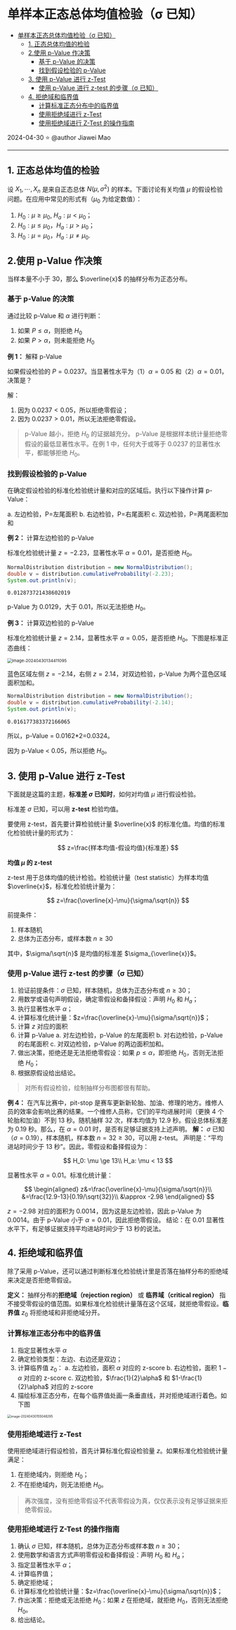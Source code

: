 # 单样本正态总体均值检验（σ 已知）

- [单样本正态总体均值检验（σ 已知）](#单样本正态总体均值检验σ-已知)
  - [1. 正态总体均值的检验](#1-正态总体均值的检验)
  - [2.使用 p-Value 作决策](#2使用-p-value-作决策)
    - [基于 p-Value 的决策](#基于-p-value-的决策)
    - [找到假设检验的 p-Value](#找到假设检验的-p-value)
  - [3. 使用 p-Value 进行 z-Test](#3-使用-p-value-进行-z-test)
    - [使用 p-Value 进行 z-test 的步骤（σ 已知）](#使用-p-value-进行-z-test-的步骤σ-已知)
  - [4. 拒绝域和临界值](#4-拒绝域和临界值)
    - [计算标准正态分布中的临界值](#计算标准正态分布中的临界值)
    - [使用拒绝域进行 z-Test](#使用拒绝域进行-z-test)
    - [使用拒绝域进行 Z-Test 的操作指南](#使用拒绝域进行-z-test-的操作指南)

2024-04-30 ⭐
@author Jiawei Mao
***
## 1. 正态总体均值的检验 

设 $X_1,\cdots,X_n$ 是来自正态总体 $N(\mu,\sigma^2)$ 的样本。下面讨论有关均值 $\mu$ 的假设检验问题。在应用中常见的形式有（$\mu_0$ 为给定数值）：

1. $H_0: \mu\ge \mu_0$, $H_a: \mu < \mu_0$；
2. $H_0: \mu \le \mu_0$，$H_a: \mu > \mu_0$；
3. $H_0: \mu=\mu_0$，$H_a: \mu\ne \mu_0$.

## 2.使用 p-Value 作决策

当样本量不小于 30，那么 $\overline{x}$ 的抽样分布为正态分布。

### 基于 p-Value 的决策

通过比较 p-Value 和 $\alpha$ 进行判断：

1. 如果 $P\le \alpha$，则拒绝 $H_0$
2. 如果 $P>\alpha$，则未能拒绝 $H_0$

**例 1：** 解释 p-Value

如果假设检验的 $P=0.0237$。当显著性水平为（1）$\alpha=0.05$ 和（2）$\alpha=0.01$，决策是？

解：
1. 因为 $0.0237 < 0.05$，所以拒绝零假设；
2. 因为 $0.0237 > 0.01$，所以无法拒绝零假设。

> p-Value 越小，拒绝 $H_0$ 的证据越充分。
> p-Value 是根据样本统计量拒绝零假设的最低显著性水平。在例 1 中，任何大于或等于 0.0237 的显著性水平，都能够拒绝 $H_0$。

### 找到假设检验的 p-Value

在确定假设检验的标准化检验统计量和对应的区域后。执行以下操作计算 p-Value：

a. 左边检验，P=左尾面积
b. 右边检验，P=右尾面积
c. 双边检验，P=两尾面积加和

**例 2：** 计算左边检验的 p-Value

标准化检验统计量 $z=-2.23$，显著性水平 $\alpha=0.01$，是否拒绝 $H_0$。

```java
NormalDistribution distribution = new NormalDistribution();
double v = distribution.cumulativeProbability(-2.23);
System.out.println(v);
```

```
0.012873721438602019
```

p-Value 为 0.0129，大于 0.01，所以无法拒绝 $H_0$。

**例 3：** 计算双边检验的 p-Value

标准化检验统计量 $z=2.14$，显著性水平 $\alpha=0.05$，是否拒绝 $H_0$。下图是标准正态曲线：

<img src="./images/image-20240430134411095.png" alt="image-20240430134411095" style="zoom:67%;" />

蓝色区域左侧 $z=-2.14$，右侧 $z=2.14$，对双边检验，p-Value 为两个蓝色区域面积加和。

```java
NormalDistribution distribution = new NormalDistribution();
double v = distribution.cumulativeProbability(-2.14);
System.out.println(v);
```

```
0.016177383372166065
```

所以，p-Value = 0.0162*2=0.0324。

因为 p-Value < 0.05，所以拒绝 $H_0$。

## 3. 使用 p-Value 进行 z-Test

下面就是这篇的主题，**标准差 $\sigma$ 已知时**，如何对均值 $\mu$ 进行假设检验。

标准差 $\sigma$ 已知，可以用 **z-test** 检验均值。

要使用 z-test，首先要计算检验统计量 $\overline{x}$ 的标准化值。均值的标准化检验统计量的形式为：

$$
z=\frac{样本均值-假设均值}{标准差}
$$

**均值 $\mu$ 的 z-test**

z-test 用于总体均值的统计检验。检验统计量（test statistic）为样本均值 $\overline{x}$，标准化检验统计量为：

$$
z=\frac{\overline{x}-\mu}{\sigma/\sqrt{n}}
$$

前提条件：

1. 样本随机
2. 总体为正态分布，或样本数 $n\ge 30$

其中，$\sigma/\sqrt{n}$ 是均值的标准差 $\sigma_{\overline{x}}$。

### 使用 p-Value 进行 z-test 的步骤（σ 已知）

1. 验证前提条件：$\sigma$ 已知，样本随机，总体为正态分布或 $n\ge 30$；
2. 用数学或语句声明假设，确定零假设和备择假设：声明 $H_0$ 和 $H_a$；
3. 执行显著性水平 $\alpha$；
4. 计算标准化统计量：$z=\frac{\overline{x}-\mu}{\sigma/\sqrt{n}}$；
5. 计算 $z$ 对应的面积
6. 计算 p-Value
    a. 对左边检验，p-Value 的左尾面积
    b. 对右边检验，p-Value 的右尾面积
    c. 对双边检验，p-Value 的两边面积加和。
7. 做出决策，拒绝还是无法拒绝零假设：如果 $p\le \alpha$，即拒绝 $H_0$，否则无法拒绝 $H_0$；
8. 根据原假设给出结论。

> 对所有假设检验，绘制抽样分布图都很有帮助。

**例 4：** 在汽车比赛中，pit-stop 是赛车更新新轮胎、加油、修理的地方。维修人员的效率会影响比赛的结果。一个维修人员称，它们的平均进展时间（更换 4 个轮胎和加油）不到 13 秒。随机抽样 32 次，样本均值为 12.9 秒。假设总体标准差为 0.19 秒。那么，在 $\alpha = 0.01$ 时，是否有足够证据支持上述声明。
**解：** $\sigma$ 已知（$\sigma=0.19$），样本随机，样本数 $n=32\ge 30$，可以用 z-test。
声明是：“平均进站时间少于 13 秒”。因此，零假设和备择假设为：

$$
H_0: \mu \ge 13\\
H_a: \mu < 13
$$

显著性水平 $\alpha=0.01$。标准化统计量：

$$
\begin{aligned}
    z&=\frac{\overline{x}-\mu}{\sigma/\sqrt{n}}\\
    &=\frac{12.9-13}{0.19/\sqrt{32}}\\
    &\approx -2.98
\end{aligned}
$$

$z=-2.98$ 对应的面积为 0.0014，因为这是左边检验，因此 p-Value 为 0.0014。由于 p-Value 小于 $\alpha=0.01$，因此拒绝零假设。
结论：在 0.01 显著性水平下，有足够证据支持平均进站时间少于 13 秒的说法。

## 4. 拒绝域和临界值

除了采用 p-Value，还可以通过判断标准化检验统计里是否落在抽样分布的拒绝域来决定是否拒绝零假设。

**定义：** 抽样分布的**拒绝域（rejection region）** 或 **临界域（critical region）** 指不接受零假设的值范围。如果标准化检验统计量落在这个区域，就拒绝零假设。**临界值** $z_0$ 将拒绝域和非拒绝域分开。

### 计算标准正态分布中的临界值

1. 指定显著性水平 $\alpha$
2. 确定检验类型：左边、右边还是双边；
3. 计算临界值 $z_0$：
    a. 左边检验，面积 $\alpha$ 对应的 z-score
    b. 右边检验，面积 $1-\alpha$ 对应的 z-score
    c. 双边检验，$\frac{1}{2}\alpha$ 和 $1-\frac{1}{2}\alpha$ 对应的 z-score
4. 描绘标准正态分布，在每个临界值处画一条垂直线，并对拒绝域进行着色。如下图

<img src="./images/image-20240430155048295.png" alt="image-20240430155048295" style="zoom:50%;" />

### 使用拒绝域进行 z-Test

使用拒绝域进行假设检验，首先计算标准化假设检验量 $z$。如果标准化检验统计量满足：

1. 在拒绝域内，则拒绝 $H_0$；
2. 不在拒绝域内，则无法拒绝 $H_0$。

> 再次强度，没有拒绝零假设不代表零假设为真，仅仅表示没有足够证据来拒绝零假设。

### 使用拒绝域进行 Z-Test 的操作指南

1. 确认 $\sigma$ 已知，样本随机，总体为正态分布或样本数 $n\ge 30$；
2. 使用数学和语言方式声明零假设和备择假设：声明 $H_0$ 和 $H_a$；
3. 指定显著性水平 $\alpha$；
4. 计算临界值；
5. 确定拒绝域；
6. 计算标准化检验统计量：$z=\frac{\overline{x}-\mu}{\sigma/\sqrt{n}}$；
7. 作出决策：拒绝或无法拒绝 $H_0$：如果 $z$ 在拒绝域，就拒绝 $H_0$，否则无法拒绝 $H_0$。
8. 给出结论。
